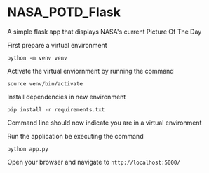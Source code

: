 # NASA_POTD_Flask
A simple flask app that displays NASA's current Picture Of The Day

First prepare a virtual environment
```
python -m venv venv
```

Activate the virtual enviornment by running the command
```
source venv/bin/activate
```
Install dependencies in new environment
```
pip install -r requirements.txt
```
Command line should now indicate you are in a virtual environment

Run the application be executing the command
```
python app.py
```
Open your browser and navigate to `http://localhost:5000/`
